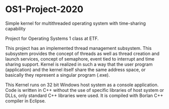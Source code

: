 # OS1-Project-2020
Simple kernel for multithreaded operating system with time-sharing capability

Project for Operating Systems 1 class at ETF.

This project has an implemented thread management subsystem. This subsystem provides the concept of threads as well as thread creation and launch services, concept of semaphore, event tied to interrupt and time sharing support.
Kernel is realized in such a way that the user program (application) and the kernel itself share the same address space, or basically they represent a singular program (.exe).

This Kernel runs on 32 bit Windows host system as a console application. Code is written in C++ without the use of specific libraries of host system  or DLLs, only standard C++ libraries were used. It is compiled with Borlan C++ compiler in Eclipse.
